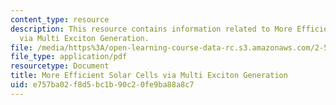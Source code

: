 ```yaml
---
content_type: resource
description: This resource contains information related to More Efficient Solar Cells
  via Multi Exciton Generation.
file: /media/https%3A/open-learning-course-data-rc.s3.amazonaws.com/2-57-nano-to-macro-transport-processes-spring-2012/e757ba02f8d5bc1b90c20fe9ba88a8c7_MIT2_57S12_Mul_Ex_Gn_Pr.pdf
file_type: application/pdf
resourcetype: Document
title: More Efficient Solar Cells via Multi Exciton Generation
uid: e757ba02-f8d5-bc1b-90c2-0fe9ba88a8c7
---
```

